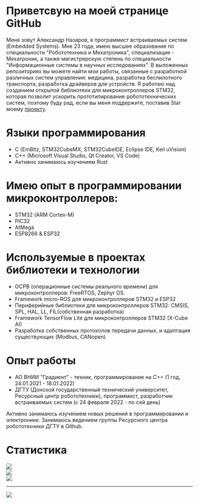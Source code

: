 
# Приветсвую на моей странице GitHub

Меня зовут Александр Назаров, я программист встраиваемых систем (Embedded Systems). Мне 23 года, имею высшее образование по специальности "Робототехника и Мехатроника", специализация - Мехатроник, а также магистрерскую степень по специальности "Информационные системы в научных исследованиях". В выложенных репозиториях вы можете найти мои работы, связанные с разработкой различных систем управления: медицина, разработка беспилотного транспорта, разработка драйверов для устройств.
Я работаю над созданием открытой библиотеки для микроконтроллеров STM32, которая позволит ускорить прототипирование робототехнических систем, поэтому буду рад, если вы меня поддержите, поставив Star моему [проекту](https://github.com/Casonka/fil).

# Языки программирования

- C (EmBitz, STM32CubeMX, STM32CubeIDE, Eclipse IDE, Keil uVision)
- C++ (Microsoft Visual Studio, Qt Creator, VS Code)
- Активно занимаюсь изучением Rust

# Имею опыт в программировании микроконтроллеров:
- STM32 (ARM Cortex-M)
- PIC32
- AtMega
- ESP8266 & ESP32
# Используемые в проектах библиотеки и технологии
- ОСРВ (операционные системы реального времени) для микроконтроллеров: FreeRTOS, Zephyr OS.
- Framework micro-ROS для микроконтроллеров STM32 и ESP32
- Периферийные библиотеки для микроконтроллеров STM32: CMSIS, SPL, HAL, LL, FIL(собственная разработка)
- Framework TensorFlow Lite для микроконтроллеров STM32 (X-Cube AI)
- Разработка собственных протоколов передачи данных, и адаптация существующих (Modbus, CANopen)
# Опыт работы
- АО ВНИИ "Градиент" - техник, программирование на С++ (1 год, 24.01.2021 - 18.01.2022)
- ДГТУ (Донской государственный технический университет, Ресурсный центр робототехники), программист, разработчик встраиваемых систем (с 24 февраля 2022 - по сей день)

Активно занимаюсь изучением новых решений в программировании и электронике. Занимаюсь ведением группы Ресурсного центра робототехники ДГТУ в Github.

# Статистика
![](https://github-readme-stats.vercel.app/api?username=Casonka&theme=dark&hide_border=false&include_all_commits=false&count_private=false)<br/>
![](https://github-readme-streak-stats.herokuapp.com/?user=Casonka&theme=dark&hide_border=false)<br/>
![](https://github-readme-stats.vercel.app/api/top-langs/?username=Casonka&theme=dark&hide_border=false&include_all_commits=false&count_private=false&layout=compact)

---
[![](https://visitcount.itsvg.in/api?id=Casonka&icon=0&color=0)](https://visitcount.itsvg.in)

<!-- Proudly created with GPRM ( https://gprm.itsvg.in ) -->
